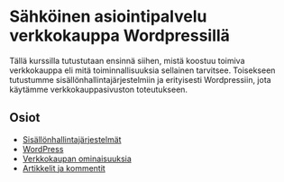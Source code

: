 # Sähköinen asiointipalvelu verkkokauppa Wordpressillä

Tällä kurssilla tutustutaan ensinnä siihen, mistä koostuu toimiva verkkokauppa eli mitä toiminnallisuuksia sellainen tarvitsee. Toisekseen tutustumme sisällönhallintajärjestelmiin ja erityisesti Wordpressiin, jota käytämme verkkokauppasivuston toteutukseen.

## Osiot

- [Sisällönhallintajärjestelmät](./jarjestelmat/index.md)
- [WordPress](./wordpress/index.md)
- [Verkkokaupan ominaisuuksia](./verkkokaupat/index.md)
- [Artikkelit ja kommentit](./artikkelit/index.md)